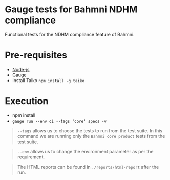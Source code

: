 # Gauge tests for Bahmni NDHM compliance

Functional tests for the NDHM compliance feature of Bahmni.

# Pre-requisites
* [Node-js](https://nodejs.org/en/)
* [Gauge](https://docs.getgauge.io/installing.html)
* Install Taiko `npm install -g taiko`

# Execution
* npm install
* `gauge run --env ci --tags 'core' specs -v`
> `--tags` allows us to choose the tests to run from the test suite. 
    In this command we are running only the `Bahmni core product` tests from the test suite. 

> `--env` allows us to change the environment parameter as per the requirement. 

> The HTML reports can be found in `./reports/html-report` after the run.
